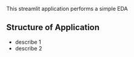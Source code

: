 This streamlit application performs a simple EDA

## Structure of Application

- describe 1
- describe 2